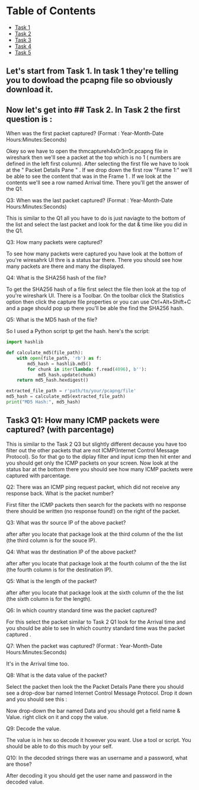 # Table of Contents

- [Task 1](#lets-start-from-task-1-in-task-1-theyre-telling-you-to-dowload-the-pcapng-file-so-obviously-download-it)
- [Task 2](#now-lets-get-into--task-2-in-task-2-the-first-question-is-)
- [Task 3](#task3-q1-how-many-icmp-packets-were-captured-with-parcentage)
- [Task 4](#)
- [Task 5](#)





## Let's start from Task 1. In task 1 they're telling you to dowload the pcapng file so obviously download it.

## Now let's get into ## Task 2. In Task 2 the first question is : 

When was the first packet captured? (Format : Year-Month-Date Hours:Minutes:Seconds)

Okey so we have to open the thmcaptureh4x0r3rr0r.pcapng file in wireshark then we'll see a packet at the top which is no 1 ( numbers are defined in the left first column). After selecting the first file we have to look at the " Packet Details Pane " . If we drop down the first row "Frame 1:" we'll be able to see the content that was in the Frame 1 . If we look at the contents we'll see a row named Arrival time.
There you'll get the answer of the Q1.


Q3: When was the last packet captured? (Format : Year-Month-Date Hours:Minutes:Seconds)

This is similar to the Q1 all you have to do is just naviagte to the bottom of the list and select the last packet and look for the dat & time like you did in the Q1.

Q3: How many packets were captured?

To see how many packets were captured you have look at the bottom of you're wiresahrk UI thre is a status bar there. There you should see how many packets are there and many the displayed.

Q4: What is the SHA256 hash of the file?

To get the SHA256 hash of a file first select the file then look at the top of you're wireshark UI. There is a Toolbar. On the toolbar click the Statistics option then click the capture file properties or you can use  Ctrl+Alt+Shift+C and a page should pop up there you'll be able the find the SHA256 hash.
 
Q5: What is the MD5 hash of the file?

So I used a Python script tp get the hash. here's the script:



```python
import hashlib

def calculate_md5(file_path):
    with open(file_path, 'rb') as f:
        md5_hash = hashlib.md5()
        for chunk in iter(lambda: f.read(4096), b''):
            md5_hash.update(chunk)
    return md5_hash.hexdigest()

extracted_file_path = r'path/to/your/pcapng/file'
md5_hash = calculate_md5(extracted_file_path)
print("MD5 Hash:", md5_hash)
```


## Task3 Q1: How many ICMP packets were captured? (with parcentage)


This is similar to the Task 2 Q3 but slightly different decause you have too filter out the other packets that are not ICMP(Internet Control Message Protocol). So for that go to the diplay filter and input icmp then hit enter and you should get only the ICMP packets on your screen. Now look at the status bar at the bottom there you should see how many ICMP packets were captured with parcentage.


Q2: There was an ICMP ping request packet, which did not receive any response back. What is the packet number?

First filter the ICMP packets then search for the packets with no response there should be written (no response found!) on the right of the packet.

Q3: What was thr source IP of the above packet?

after after you locate that package look at the third column of the the list (the third column is for the souce IP).

Q4: What was thr destination IP of the above packet?

after after you locate that package look at the fourth column of the the list (the fourth column is for the destination IP).

Q5: What is the length of the packet?

after after you locate that package look at the sixth column of the the list (the sixth column is for the length).

Q6: In which country standard time was the packet captured?

For this select the packet similar to Task 2 Q1 look for the Arrival time and you should be able to see In which country standard time was the packet captured .

Q7:  When the packet was captured? (Format : Year-Month-Date Hours:Minutes:Seconds)

It's in the Arrival time too.

Q8: What is the data value of the packet?

Select the packet then look the the Packet Details Pane there you should see a drop-dow bar named Internet Control Message Protocol. Drop it down and you should see this :

Now drop-down the bar named Data and you should get a field name & Value. right click on it and copy the value.

Q9: Decode the value.

The value is in hex so decode it however you want. Use a tool or script. You should be able to do this much by your self.

Q10: In the decoded strings there was  an username and a password, what are those?

After decoding it you should get the user name and password in the decoded value.


 
